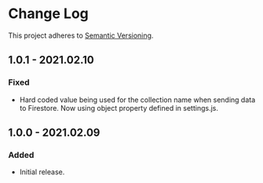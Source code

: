 # Change Log
This project adheres to [Semantic Versioning](http://semver.org/).

## 1.0.1 - 2021.02.10
### Fixed
- Hard coded value being used for the collection name when sending data to Firestore. Now using object property defined in settings.js.

## 1.0.0 - 2021.02.09
### Added
- Initial release.